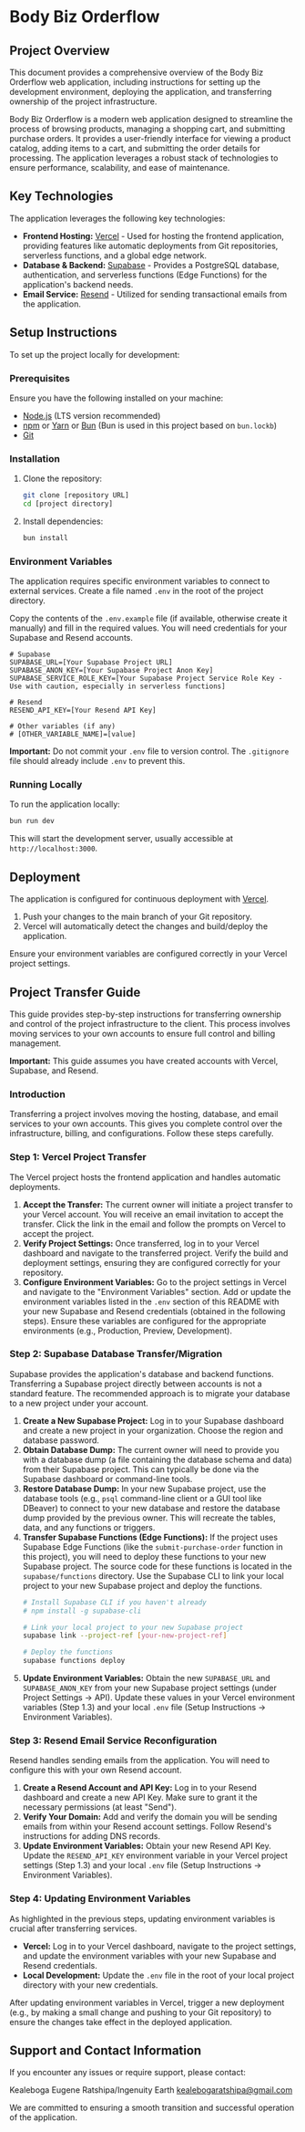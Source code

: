# Body Biz Orderflow

## Project Overview

This document provides a comprehensive overview of the Body Biz Orderflow web application, including instructions for setting up the development environment, deploying the application, and transferring ownership of the project infrastructure.

Body Biz Orderflow is a modern web application designed to streamline the process of browsing products, managing a shopping cart, and submitting purchase orders. It provides a user-friendly interface for viewing a product catalog, adding items to a cart, and submitting the order details for processing. The application leverages a robust stack of technologies to ensure performance, scalability, and ease of maintenance.

## Key Technologies

The application leverages the following key technologies:

*   **Frontend Hosting:** [Vercel](https://vercel.com/) - Used for hosting the frontend application, providing features like automatic deployments from Git repositories, serverless functions, and a global edge network.
*   **Database & Backend:** [Supabase](https://supabase.io/) - Provides a PostgreSQL database, authentication, and serverless functions (Edge Functions) for the application's backend needs.
*   **Email Service:** [Resend](https://resend.com/) - Utilized for sending transactional emails from the application.

## Setup Instructions

To set up the project locally for development:

### Prerequisites

Ensure you have the following installed on your machine:

*   [Node.js](https://nodejs.org/) (LTS version recommended)
*   [npm](https://www.npmjs.com/) or [Yarn](https://yarnpkg.com/) or [Bun](https://bun.sh/) (Bun is used in this project based on `bun.lockb`)
*   [Git](https://git-scm.com/)

### Installation

1.  Clone the repository:
    ```bash
    git clone [repository URL]
    cd [project directory]
    ```
2.  Install dependencies:
    ```bash
    bun install
    ```

### Environment Variables

The application requires specific environment variables to connect to external services. Create a file named `.env` in the root of the project directory.

Copy the contents of the `.env.example` file (if available, otherwise create it manually) and fill in the required values. You will need credentials for your Supabase and Resend accounts.

```dotenv
# Supabase
SUPABASE_URL=[Your Supabase Project URL]
SUPABASE_ANON_KEY=[Your Supabase Project Anon Key]
SUPABASE_SERVICE_ROLE_KEY=[Your Supabase Project Service Role Key - Use with caution, especially in serverless functions]

# Resend
RESEND_API_KEY=[Your Resend API Key]

# Other variables (if any)
# [OTHER_VARIABLE_NAME]=[value]
```

**Important:** Do not commit your `.env` file to version control. The `.gitignore` file should already include `.env` to prevent this.

### Running Locally

To run the application locally:

```bash
bun run dev
```

This will start the development server, usually accessible at `http://localhost:3000`.

## Deployment

The application is configured for continuous deployment with [Vercel](https://vercel.com/).

1.  Push your changes to the main branch of your Git repository.
2.  Vercel will automatically detect the changes and build/deploy the application.

Ensure your environment variables are configured correctly in your Vercel project settings.

## Project Transfer Guide

This guide provides step-by-step instructions for transferring ownership and control of the project infrastructure to the client. This process involves moving services to your own accounts to ensure full control and billing management.

**Important:** This guide assumes you have created accounts with Vercel, Supabase, and Resend.

### Introduction

Transferring a project involves moving the hosting, database, and email services to your own accounts. This gives you complete control over the infrastructure, billing, and configurations. Follow these steps carefully.

### Step 1: Vercel Project Transfer

The Vercel project hosts the frontend application and handles automatic deployments.

1.  **Accept the Transfer:** The current owner will initiate a project transfer to your Vercel account. You will receive an email invitation to accept the transfer. Click the link in the email and follow the prompts on Vercel to accept the project.
2.  **Verify Project Settings:** Once transferred, log in to your Vercel dashboard and navigate to the transferred project. Verify the build and deployment settings, ensuring they are configured correctly for your repository.
3.  **Configure Environment Variables:** Go to the project settings in Vercel and navigate to the "Environment Variables" section. Add or update the environment variables listed in the `.env` section of this README with your new Supabase and Resend credentials (obtained in the following steps). Ensure these variables are configured for the appropriate environments (e.g., Production, Preview, Development).

### Step 2: Supabase Database Transfer/Migration

Supabase provides the application's database and backend functions. Transferring a Supabase project directly between accounts is not a standard feature. The recommended approach is to migrate your database to a new project under your account.

1.  **Create a New Supabase Project:** Log in to your Supabase dashboard and create a new project in your organization. Choose the region and database password.
2.  **Obtain Database Dump:** The current owner will need to provide you with a database dump (a file containing the database schema and data) from their Supabase project. This can typically be done via the Supabase dashboard or command-line tools.
3.  **Restore Database Dump:** In your new Supabase project, use the database tools (e.g., `psql` command-line client or a GUI tool like DBeaver) to connect to your new database and restore the database dump provided by the previous owner. This will recreate the tables, data, and any functions or triggers.
4.  **Transfer Supabase Functions (Edge Functions):** If the project uses Supabase Edge Functions (like the `submit-purchase-order` function in this project), you will need to deploy these functions to your new Supabase project. The source code for these functions is located in the `supabase/functions` directory. Use the Supabase CLI to link your local project to your new Supabase project and deploy the functions.
    ```bash
    # Install Supabase CLI if you haven't already
    # npm install -g supabase-cli

    # Link your local project to your new Supabase project
    supabase link --project-ref [your-new-project-ref]

    # Deploy the functions
    supabase functions deploy
    ```
5.  **Update Environment Variables:** Obtain the new `SUPABASE_URL` and `SUPABASE_ANON_KEY` from your new Supabase project settings (under Project Settings -> API). Update these values in your Vercel environment variables (Step 1.3) and your local `.env` file (Setup Instructions -> Environment Variables).

### Step 3: Resend Email Service Reconfiguration

Resend handles sending emails from the application. You will need to configure this with your own Resend account.

1.  **Create a Resend Account and API Key:** Log in to your Resend dashboard and create a new API Key. Make sure to grant it the necessary permissions (at least "Send").
2.  **Verify Your Domain:** Add and verify the domain you will be sending emails from within your Resend account settings. Follow Resend's instructions for adding DNS records.
3.  **Update Environment Variables:** Obtain your new Resend API Key. Update the `RESEND_API_KEY` environment variable in your Vercel project settings (Step 1.3) and your local `.env` file (Setup Instructions -> Environment Variables).

### Step 4: Updating Environment Variables

As highlighted in the previous steps, updating environment variables is crucial after transferring services.

*   **Vercel:** Log in to your Vercel dashboard, navigate to the project settings, and update the environment variables with your new Supabase and Resend credentials.
*   **Local Development:** Update the `.env` file in the root of your local project directory with your new credentials.

After updating environment variables in Vercel, trigger a new deployment (e.g., by making a small change and pushing to your Git repository) to ensure the changes take effect in the deployed application.

## Support and Contact Information

If you encounter any issues or require support, please contact:

Kealeboga Eugene Ratshipa/Ingenuity Earth
kealebogaratshipa@gmail.com


We are committed to ensuring a smooth transition and successful operation of the application.
